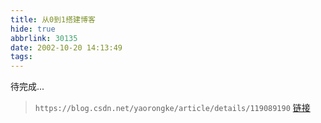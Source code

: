 ```yaml
---
title: 从0到1搭建博客
hide: true
abbrlink: 30135
date: 2002-10-20 14:13:49
tags:
---
```


待完成...

> `https://blog.csdn.net/yaorongke/article/details/119089190`
> <a href="https://blog.csdn.net/yaorongke/article/details/119089190">链接</a>
